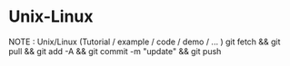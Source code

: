 # Unix-Linux
NOTE : Unix/Linux (Tutorial / example / code / demo / ... )
git fetch && git pull && git add -A && git commit -m "update" && git push